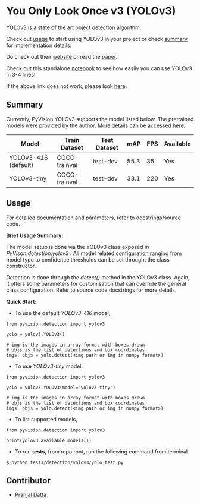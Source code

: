 # You Only Look Once v3 (YOLOv3)

YOLOv3 is a state of the art object detection algorithm.

Check out [usage](#Usage) to start using YOLOv3 in your project or check [summary](#Summary) for implementation details.

Do check out their [website](https://pjreddie.com/darknet/yolo/) or read the [paper](https://pjreddie.com/media/files/papers/YOLOv3.pdf).

Check out this standalone [notebook](https://github.com/pranjaldatta/PyVision/blob/master/demo/detection/yolov3/yolov3_demo.ipynb) to see how easily you can use YOLOv3 in 3-4 lines!

If the above link does not work, please look [here](https://nbviewer.jupyter.org/github/pranjaldatta/PyVision/blob/master/demo/detection/yolov3/yolov3_demo.ipynb).

## Summary

Currently, PyVision YOLOv3 supports the model listed below. The pretrained models were provided by the author. More details can be accessed [here](https://pjreddie.com/darknet/yolo/).

| Model     | Train Dataset| Test Dataset | mAP | FPS| Available |
--------|------------|------|---|----|-----|
| YOLOv3-416 (default) | COCO-trainval | test-dev | 55.3 | 35 | Yes |
| YOLOv3-tiny | COCO-trainval | test-dev | 33.1 | 220| Yes

## Usage

For detailed documentation and parameters, refer to docstrings/source code.

**Brief Usage Summary:**

The model setup is done via the YOLOv3 class exposed in *PyVison.detection.yolov3* . All model related configuration ranging from model type to confidence thresholds can be set throught the class constructor.

Detection is done through the *detect()* method in the YOLOv3 class. Again, it offers some parameters for customisation that can override the general class configuration. Refer to source code docstrings for more details.

**Quick Start:**

- To use the default *YOLOv3-416* model,

```
from pyvision.detection import yolov3

yolo = yolov3.YOLOv3()

# img is the images in array format with boxes drawn
# objs is the list of detections and box coordinates
imgs, objs = yolo.detect(<img path or img in numpy format>)
```

- To use *YOLOv3-tiny* model:

```
from pyvision.detection import yolov3

yolo = yolov3.YOLOv3(model="yolov3-tiny")

# img is the images in array format with boxes drawn
# objs is the list of detections and box coordinates
imgs, objs = yolo.detect(<img path or img in numpy format>)
```

- To list supported models,

```
from pyvision.detection import yolov3

print(yolov3.available_models())
```

- To run **tests**, from repo root, run the following command from terminal

```
$ python tests/detection/yolov3/yolo_test.py
```

## Contributor

- [Pranjal Datta](https://github.com/pranjaldatta)